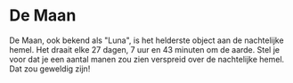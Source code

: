 # De Maan

De Maan, ook bekend als "Luna", is het helderste object aan de nachtelijke
hemel. Het draait elke 27 dagen, 7 uur en 43 minuten om de aarde. Stel je voor
dat je een aantal manen zou zien verspreid over de nachtelijke hemel. Dat zou
geweldig zijn!
